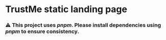 # TrustMe static landing page

### ⚠️ This project uses *pnpm*. Please install dependencies using *pnpm* to ensure consistency.